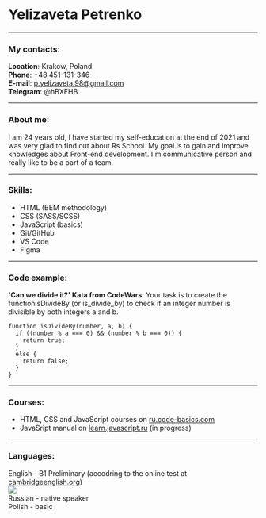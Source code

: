 # Yelizaveta Petrenko

*****
### My contacts:

**Location**: Krakow, Poland  
**Phone**: +48 451-131-346  
**E-mail**: p.yelizaveta.98@gmail.com  
**Telegram**: @hBXFHB  

*****
### About me:

I am 24 years old, I have started my self-education at the end of 2021 and was very glad to find out about Rs School. My goal is to gain and improve knowledges about Front-end development. I'm communicative person and really like to be a part of a team. 

*****
### Skills:

- HTML (BEM methodology)
- CSS (SASS/SCSS)
- JavaScript (basics)
- Git/GitHub
- VS Code
- Figma

*****
### Code example:

**'Can we divide it?' Kata from CodeWars**: Your task is to create the functionisDivideBy (or is_divide_by) to check if an integer number is divisible by both integers a and b.
```
function isDivideBy(number, a, b) {
  if ((number % a === 0) && (number % b === 0)) {
    return true;
  }
  else {
    return false;
  }
}
```
*****
### Courses:

- HTML, CSS and JavaScript courses on [ru.code-basics.com](https://ru.code-basics.com/)
- JavaSript manual on [learn.javascript.ru](https://learn.javascript.ru/) (in progress)

*****
### Languages:
English - B1 Preliminary (accodring to the online test at [cambridgeenglish.org](https://www.cambridgeenglish.org))  
![](https://drive.google.com/file/d/1tA11CBl2AMMP1nZJi-bn308Nvktmtfn0/view?usp=sharing)  
Russian - native speaker  
Polish - basic  
